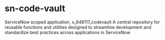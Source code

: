 # sn-code-vault

ServiceNow scoped application, x_648117_codevault
A central repository for reusable functions and utilities designed to streamline development and standardize best practices across applications in ServiceNow
